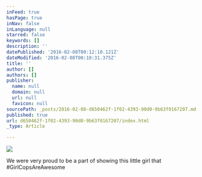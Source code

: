 ```yaml
---
inFeed: true
hasPage: true
inNav: false
inLanguage: null
starred: false
keywords: []
description: ''
datePublished: '2016-02-08T00:12:10.121Z'
dateModified: '2016-02-08T00:10:31.375Z'
title: ''
author: []
authors: []
publisher:
  name: null
  domain: null
  url: null
  favicon: null
sourcePath: _posts/2016-02-08-d650462f-1f02-4393-90d0-9b63f0167207.md
published: true
url: d650462f-1f02-4393-90d0-9b63f0167207/index.html
_type: Article

---
```

![](https://the-grid-user-content.s3-us-west-2.amazonaws.com/baf32893-66bb-47b1-a706-c1e1afc467e2.jpg)

We were very proud to be a part of showing this little girl that \#GirlCopsAreAwesome